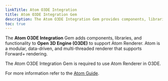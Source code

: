 ```yaml
---
linkTitle: Atom O3DE Integration
title: Atom O3DE Integration Gem
description: The Atom O3DE Integration Gem provides components, libraries, and functionality to support and integrate Atom Renderer in Open 3D Engine (O3DE).
toc: true
---
```


The **Atom O3DE Integration** Gem adds components, libraries, and functionality to **Open 3D Engine (O3DE)** to support Atom Renderer. Atom is a modular, data-driven, and multi-threaded renderer that supports Forward+ rendering.

The Atom O3DE Integration Gem is required to use Atom Renderer in O3DE.

For more information refer to the [Atom Guide](/docs/atom-guide).
